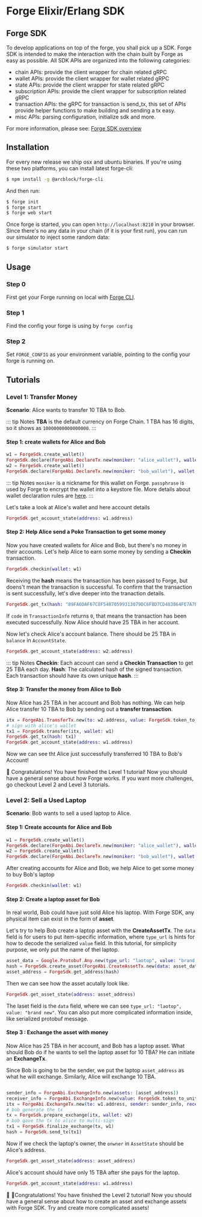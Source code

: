 # Forge Elixir/Erlang SDK

## Forge SDK

To develop applications on top of the forge, you shall pick up a SDK. Forge SDK is intended to make the interaction with the chain built by Forge as easy as possible. All SDK APIs are organized into the following categories:

- chain APIs: provide the client wrapper for chain related gRPC
- wallet APIs: provide the client wrapper for wallet related gRPC
- state APIs: provide the client wrapper for state related gRPC
- subscription APIs: provide the client wrapper for subscription related gRPC
- transaction APIs: the gRPC for transaction is send_tx, this set of APIs provide helper functions to make building and sending a tx easy.
- misc APIs: parsing configuration, initialize sdk and more.

For more information, please see: [Forge SDK overview](https://docs.arcblock.io/forge/latest/sdk/)

## Installation

For every new release we ship osx and ubuntu binaries. If you're using these two platforms, you can install latest forge-cli:

```bash
$ npm install -g @arcblock/forge-cli
```

And then run:

```bash
$ forge init
$ forge start
$ forge web start
```

Once forge is started, you can open `http://localhost:8210` in your browser. Since there's no any data in your chain (if it is your first run), you can run our simulator to inject some random data:

```bash
$ forge simulator start
```

## Usage

### Step 0

First get your Forge running on local with [Forge CLI](../tools/forge_cli.md).

### Step 1

Find the config your forge is using by `forge config`

### Step 2

Set `FORGE_CONFIG` as your environment variable, pointing to the config your forge is running on.


## Tutorials

### Level 1: Transfer Money

**Scenario**: Alice wants to transfer 10 TBA to Bob.

::: tip Notes
**TBA** is the default currency on Forge Chain. 1 TBA has 16 digits, so it shows as `10000000000000000`.
:::

#### Step 1: create wallets for Alice and Bob

```elixir
w1 = ForgeSdk.create_wallet()
ForgeSdk.declare(ForgeAbi.DeclareTx.new(moniker: "alice_wallet"), wallet: w1)
w2 = ForgeSdk.create_wallet()
ForgeSdk.declare(ForgeAbi.DeclareTx.new(moniker: "bob_wallet"), wallet: w2)
```

::: tip Notes
`moniker` is a nickname for this wallet on Forge. `passphrase` is used by Forge to encrypt the wallet into a keystore file. More details about wallet declaration rules are [here](../intro/concepts).
:::

Let's take a look at Alice's wallet and here account details

```elixir
ForgeSdk.get_account_state(address: w1.address)
```

#### Step 2: Help Alice send a Poke Transaction to get some money

Now you have created wallets for Alice and Bob, but there's no money in their accounts. Let's help Alice to earn some money by sending a **Checkin** transaction.

```elixir
ForgeSdk.checkin(wallet: w1)
```
Receiving the **hash** means the transaction has been passed to Forge, but doens't mean the transaction is successful. To confirm that the transaction is sent successfully, let's dive deeper into the tranaction details.

```elixir
ForgeSdk.get_tx(hash: "89FA6DAF67C8F54870599313079DC6F8D7CD483864FE7A7BCDFB9DF4D8ECDAD1")
```

If `code` in `TransactionInfo` returns `0`, that means the transaction has been executed successfully. Now Alice should have 25 TBA in her account.

Now let's check Alice's account balance. There should be 25 TBA in `balance` in `AccountState`.

```elixir
ForgeSdk.get_account_state(address: w2.address)
```

::: tip Notes
**Checkin**: Each account can send a **Checkin Transaction** to get 25 TBA each day.
**Hash**: The calculated hash of the signed transaction. Each transaction should have its own unique **hash**.
:::

#### Step 3: Transfer the money from Alice to Bob

Now Alice has 25 TBA in her account and Bob has nothing. We can help Alice transfer 10 TBA to Bob by sending out a **transfer transaction**.

```elixir
itx = ForgeAbi.TransferTx.new(to: w2.address, value: ForgeSdk.token_to_unit(10))
# sign with alice's wallet
tx1 = ForgeSdk.transfer(itx, wallet: w1)
ForgeSdk.get_tx(hash: tx1)
ForgeSdk.get_account_state(address: w1.address)
```

Now we can see tht Alice just successfully transferred 10 TBA to Bob's Account!

 🎉 Congratulations! You have finished the Level 1 tutorial! Now you should have a general sense about how Forge works. If you want more challenges, go checkout Level 2 and Level 3 tutorials.

 ### Level 2: Sell a Used Laptop

 **Scenario**: Bob wants to sell a used laptop to Alice.

#### Step 1: Create accounts for Alice and Bob

```elixir
w1 = ForgeSdk.create_wallet()
ForgeSdk.declare(ForgeAbi.DeclareTx.new(moniker: "alice_wallet"), wallet: w1)
w2 = ForgeSdk.create_wallet()
ForgeSdk.declare(ForgeAbi.DeclareTx.new(moniker: "bob_wallet"), wallet: w2)
```

After creating accounts for Alice and Bob, we help Alice to get some money to buy Bob's laptop

```elixir
ForgeSdk.checkin(wallet: w1)
```

#### Step 2: Create a laptop asset for Bob

In real world, Bob could have just sold Alice his laptop. With Forge SDK, any physical item can exist in the form of **asset**.

Let's try to help Bob create a laptop asset with the **CreateAssetTx**. The `data` field is for users to put item-specific information, where `type_url` is hints for how to decode the serialized `value` field. In this tutorial, for simplicity purpose, we only put the name of thel laptop.

```elixir
asset_data = Google.Protobuf.Any.new(type_url: "laotop", value: "brand new")
hash = ForgeSdk.create_asset(ForgeAbi.CreateAssetTx.new(data: asset_data), wallet: w2)
asset_address = ForgeSdk.get_address(hash)
```

Then we can see how the asset acutally look like.

```elixir
ForgeSdk.get_asset_state(address: asset_address)
```

The laset field is the `data` field, where we can see `type_url: "laotop", value: "brand new"`. You can also put more complicated information inside, like serialized protobuf message.

#### Step 3 : Exchange the asset with money

Now Alice has 25 TBA in her account, and Bob has a laptop asset. What should Bob do if he wants to sell the laptop asset for 10 TBA? He can initiate an **ExchangeTx**.

Since Bob is going to be the sender, we put the laptop `asset_address` as what he will exchange. Similarly, Alice will exchange 10 TBA.

```elixir

sender_info = ForgeAbi.ExchangeInfo.new(assets: [asset_address])
receiver_info = ForgeAbi.ExchangeInfo.new(value: ForgeSdk.token_to_unit(10))
itx = ForgeAbi.ExchangeTx.new(to: w1.address, sender: sender_info, receiver: receiver_info)
# bob generate the tx
tx = ForgeSdk.prepare_exchange(itx, wallet: w2)
# bob gave the tx to alice to multi-sign
tx1 = ForgeSdk.finalize_exchange(tx, w1)
hash = ForgeSdk.send_tx(tx1)
```

Now if we check the laptop's owner, the `onwner` in `AssetState` should be Alice's address.

```elixir
ForgeSdk.get_asset_state(address: asset_address)
```

Alice's account should have only 15 TBA after she pays for the laptop.

```elixir
ForgeSdk.get_account_state(address: w1.address)
```

 🎉 🎉Congratulations! You have finished the Level 2 tutorial! Now you should have a general sense about how to create an asset and exchange assets with Forge SDK. Try and create more complicated assets!

